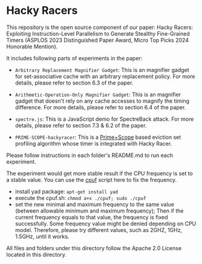 # Hacky Racers

This repository is the open source component of our paper: Hacky Racers: Exploiting Instruction-Level Parallelism to Generate Stealthy Fine-Grained Timers (ASPLOS 2023 Distinguished Paper Award, Micro Top Picks 2024 Honorable Mention).

It includes following parts of experiments in the paper:
- `Arbitrary Replacement Magnifier Gadget`:  This is an magnifier gadget for set-associative cache with an arbitrary replacement policy. For more details, please refer to  section 6.3 of the paper.
- `Arithmetic-Operation-Only Magnifier Gadget`:  This is an magnifier gadget that doesn't rely on any cache accesses to magnify the timing difference. For more details, please refer to  section 6.4 of the paper.
- `spectre.js`:  This is a JavaScript demo for SpectreBack attack. For more details, please refer to  section 7.3 & 6.2 of the paper.

- `PRIME-SCOPE-hackyracer`:  This is a [Prime+Scope](https://antoonpurnal.github.io/files/pdf/PrimeScope.pdf) based eviction set profiling algorithm whose timer is integrated with Hacky Racer.

Please follow instructions in each folder's README.md to run each experiment.

The experiment would get more stable result if the CPU frequency is set to a stable value. You can use the [cpuf](https://askubuntu.com/questions/1141605/gui-or-simple-bash-script-to-throttle-the-cpu/1142671#1142671) script here to fix the frequency.
- install yad package: `apt-get install yad`
- execute the cpuf.sh: `chmod a+x ./cpuf; sudo ./cpuf`
- set the new minimal and maximum frequency to the same value (between allowable minimum and maximum frequency); Then if the current frequency equals to that value, the frequency is fixed successfully. Some frequency value might be denied depending on CPU model. Therefore, please try different values, such as 2GHZ, 1GHz, 1.5GHz, until it works.

All files and folders under this directory follow the Apache 2.0 License located in this directory.
